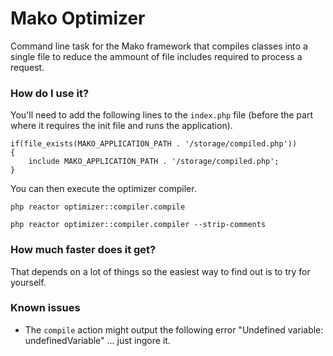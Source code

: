# Mako Optimizer

Command line task for the Mako framework that compiles classes into a single file to reduce the ammount of file includes required to process a request.

### How do I use it?

You'll need to add the following lines to the ```index.php``` file (before the part where it requires the init file and runs the application).

	if(file_exists(MAKO_APPLICATION_PATH . '/storage/compiled.php'))
	{
		include MAKO_APPLICATION_PATH . '/storage/compiled.php';
	}

You can then execute the optimizer compiler.

	php reactor optimizer::compiler.compile

	php reactor optimizer::compiler.compiler --strip-comments
	
### How much faster does it get?

That depends on a lot of things so the easiest way to find out is to try for yourself.

### Known issues

* The ```compile``` action might output the following error "Undefined variable: undefinedVariable" ... just ingore it.
